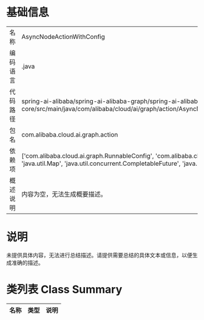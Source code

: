 # 基础信息

|      |      |
|------|------|
| 名称 | AsyncNodeActionWithConfig |
| 编码语言 | .java |
| 代码路径 | spring-ai-alibaba/spring-ai-alibaba-graph/spring-ai-alibaba-graph-core/src/main/java/com/alibaba/cloud/ai/graph/action/AsyncNodeActionWithConfig.java |
| 包名 | com.alibaba.cloud.ai.graph.action |
| 依赖项 | ['com.alibaba.cloud.ai.graph.RunnableConfig', 'com.alibaba.cloud.ai.graph.OverAllState', 'java.util.Map', 'java.util.concurrent.CompletableFuture', 'java.util.function.BiFunction'] |
| 概述说明 | 内容为空，无法生成概要描述。 |

# 说明

未提供具体内容，无法进行总结描述。请提供需要总结的具体文本或信息，以便生成准确的描述。

# 类列表 Class Summary

| 名称   | 类型  | 说明 |
|-------|------|-------------|




